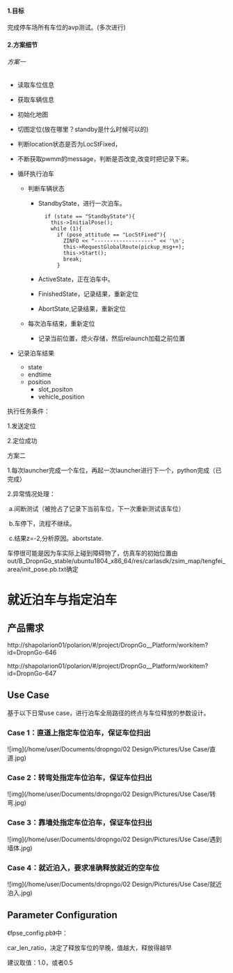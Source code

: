#### 1.目标

完成停车场所有车位的avp测试。(多次进行)

#### 2.方案细节

###### 方案一

- 读取车位信息

- 获取车辆信息

- 初始化地图

- 切图定位(放在哪里？standby是什么时候可以的)

- 判断location状态是否为LocStFixed，

- 不断获取pwmm的message，判断是否改变,改变时把记录下来。

- 循环执行泊车
  - 判断车辆状态
    - StandbyState，进行一次泊车。
    
      ```
        if (state == "StandbyState"){
          this->InitialPose();
          while (1){
            if (pose_attitude == "LocStFixed"){
              ZINFO << "-------------------" << '\n';
              this->RequestGlobalRoute(pickup_msg++);
              this->Start();
              break;
            }
      ```
    
    - ActiveState，正在泊车中。
    - FinishedState，记录结果，重新定位
    - AbortState,记录结果，重新定位
  - 每次泊车结束，重新定位
  
    - 记录当前位置，熄火存储，然后relaunch加载之前位置
  
- 记录泊车结果
  - state
  - endtime
  - position
    - slot_positon
    - vehicle_position

执行任务条件：

1.发送定位

2.定位成功



方案二

1.每次launcher完成一个车位，再起一次launcher进行下一个，python完成（已完成）

2.异常情况处理：

​	a.间断测试（被抢占了记录下当前车位，下一次重新测试该车位）

​	b.车停下，流程不继续。

​	c.结果z=-2,分析原因。abortstate.

车停很可能是因为车实际上碰到障碍物了，仿真车的初始位置由out/B_DropnGo_stable/ubuntu1804_x86_64/res/carlasdk/zsim_map/tengfei_area/init_pose.pb.txt确定



# 就近泊车与指定泊车

## 产品需求

http://shapolarion01/polarion/#/project/DropnGo__Platform/workitem?id=DropnGo-646

http://shapolarion01/polarion/#/project/DropnGo__Platform/workitem?id=DropnGo-647



## Use Case

基于以下日常use case，进行泊车全局路径的终点与车位释放的参数设计。

### Case 1：直道上指定车位泊车，保证车位扫出

![img](/home/user/Documents/dropngo/02 Design/Pictures/Use Case/直道.jpg)



### Case 2：转弯处指定车位泊车，保证车位扫出

![img](/home/user/Documents/dropngo/02 Design/Pictures/Use Case/转弯.jpg)



### Case 3：靠墙处指定车位泊车，保证车位扫出

![img](/home/user/Documents/dropngo/02 Design/Pictures/Use Case/遇到墙体.jpg)



### Case 4：就近泊入，要求准确释放就近的空车位

![img](/home/user/Documents/dropngo/02 Design/Pictures/Use Case/就近泊入.jpg)



## Parameter Configuration

《fpse_config.pb》中：

car_len_ratio，决定了释放车位的早晚，值越大，释放得越早

建议取值：1.0，或者0.5
